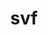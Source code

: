 ---
title: svf
permalink: /docs/StandardLibrary#svf
parent: Standard Library
has_children: false
nav_order: {navOrder}
---